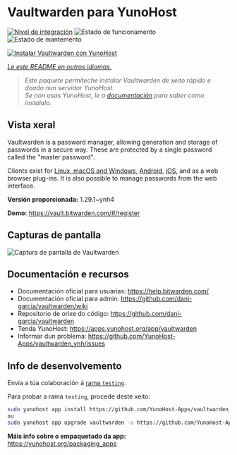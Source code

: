 <!--
NOTA: Este README foi creado automáticamente por <https://github.com/YunoHost/apps/tree/master/tools/readme_generator>
NON debe editarse manualmente.
-->

# Vaultwarden para YunoHost

[![Nivel de integración](https://dash.yunohost.org/integration/vaultwarden.svg)](https://ci-apps.yunohost.org/ci/apps/vaultwarden/) ![Estado de funcionamento](https://ci-apps.yunohost.org/ci/badges/vaultwarden.status.svg) ![Estado de mantemento](https://ci-apps.yunohost.org/ci/badges/vaultwarden.maintain.svg)

[![Instalar Vaultwarden con YunoHost](https://install-app.yunohost.org/install-with-yunohost.svg)](https://install-app.yunohost.org/?app=vaultwarden)

*[Le este README en outros idiomas.](./ALL_README.md)*

> *Este paquete permíteche instalar Vaultwarden de xeito rápido e doado nun servidor YunoHost.*  
> *Se non usas YunoHost, le a [documentación](https://yunohost.org/install) para saber como instalalo.*

## Vista xeral

Vaultwarden is a password manager, allowing generation and storage of passwords in a secure way. These are protected by a single password called the "master password".

Clients exist for [Linux, macOS and Windows](https://bitwarden.com/#download), [Android](https://play.google.com/store/apps/details?id=com.x8bit.bitwarden), [iOS](https://itunes.apple.com/app/bitwarden-free-password-manager/id1137397744?mt=8), and as a web browser plug-ins. It is also possible to manage passwords from the web interface.


**Versión proporcionada:** 1.29.1~ynh4

**Demo:** <https://vault.bitwarden.com/#/register>

## Capturas de pantalla

![Captura de pantalla de Vaultwarden](./doc/screenshots/screenshot1.png)

## Documentación e recursos

- Documentación oficial para usuarias: <https://help.bitwarden.com/>
- Documentación oficial para admin: <https://github.com/dani-garcia/vaultwarden/wiki>
- Repositorio de orixe do código: <https://github.com/dani-garcia/vaultwarden>
- Tenda YunoHost: <https://apps.yunohost.org/app/vaultwarden>
- Informar dun problema: <https://github.com/YunoHost-Apps/vaultwarden_ynh/issues>

## Info de desenvolvemento

Envía a túa colaboración á [rama `testing`](https://github.com/YunoHost-Apps/vaultwarden_ynh/tree/testing).

Para probar a rama `testing`, procede deste xeito:

```bash
sudo yunohost app install https://github.com/YunoHost-Apps/vaultwarden_ynh/tree/testing --debug
ou
sudo yunohost app upgrade vaultwarden -u https://github.com/YunoHost-Apps/vaultwarden_ynh/tree/testing --debug
```

**Máis info sobre o empaquetado da app:** <https://yunohost.org/packaging_apps>
